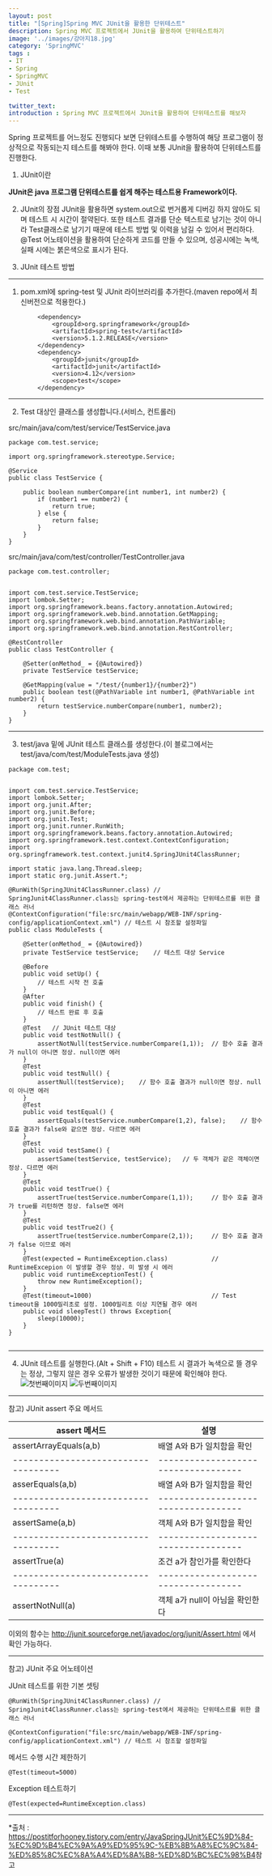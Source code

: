 ```yaml
---
layout: post
title: "[Spring]Spring MVC JUnit을 활용한 단위테스트"
description: Spring MVC 프로젝트에서 JUnit을 활용하여 단위테스트하기
image: '../images/강아지18.jpg'
category: 'SpringMVC'
tags : 
- IT
- Spring
- SpringMVC
- JUnit
- Test

twitter_text: 
introduction : Spring MVC 프로젝트에서 JUnit을 활용하여 단위테스트를 해보자
---
```


Spring 프로젝트를 어느정도 진행되다 보면 단위테스트를 수행하여 해당 프로그램이 정상적으로 작동되는지 테스트를 해봐야 한다.
이때 보통 JUnit을 활용하여 단위테스트를 진행한다.

1. JUnit이란

**JUnit은 java 프로그램 단위테스트를 쉽게 해주는 테스트용 Framework이다.**

2. JUnit의 장점
JUnit을 활용하면 system.out으로 번거롭게 디버깅 하지 않아도 되며 테스트 시 시간이 절약된다.
또한 테스트 결과를 단순 텍스트로 남기는 것이 아니라 Test클래스로 남기기 때문에 테스트 방법 및 이력을 남길 수 있어서 편리하다.
@Test 어노테이션을 활용하여 단순하게 코드를 만들 수 있으며, 성공시에는 녹색, 실패 시에는 붉은색으로 표시가 된다.


3. JUnit 테스트 방법

_ _ _



1) pom.xml에 spring-test 및 JUnit 라이브러리를 추가한다.(maven repo에서 최신버전으로 적용한다.)
```
        <dependency>
            <groupId>org.springframework</groupId>
            <artifactId>spring-test</artifactId>
            <version>5.1.2.RELEASE</version>
        </dependency>
        <dependency>
            <groupId>junit</groupId>
            <artifactId>junit</artifactId>
            <version>4.12</version>
            <scope>test</scope>
        </dependency>

```






_ _ _




2) Test 대상인 클래스를 생성합니다.(서비스, 컨트롤러)

src/main/java/com/test/service/TestService.java
```
package com.test.service;

import org.springframework.stereotype.Service;

@Service
public class TestService {

    public boolean numberCompare(int number1, int number2) {
        if (number1 == number2) {
            return true;
        } else {
            return false;
        }
    }
}

```


src/main/java/com/test/controller/TestController.java
```
package com.test.controller;


import com.test.service.TestService;
import lombok.Setter;
import org.springframework.beans.factory.annotation.Autowired;
import org.springframework.web.bind.annotation.GetMapping;
import org.springframework.web.bind.annotation.PathVariable;
import org.springframework.web.bind.annotation.RestController;

@RestController
public class TestController {

    @Setter(onMethod_ = {@Autowired})
    private TestService testService;

    @GetMapping(value = "/test/{number1}/{number2}")
    public boolean test(@PathVariable int number1, @PathVariable int number2) {
        return testService.numberCompare(number1, number2);
    }
}

```





_ _ _




3) test/java 밑에 JUnit 테스트 클래스를 생성한다.(이 블로그에서는 test/java/com/test/ModuleTests.java 생성)
```
package com.test;


import com.test.service.TestService;
import lombok.Setter;
import org.junit.After;
import org.junit.Before;
import org.junit.Test;
import org.junit.runner.RunWith;
import org.springframework.beans.factory.annotation.Autowired;
import org.springframework.test.context.ContextConfiguration;
import org.springframework.test.context.junit4.SpringJUnit4ClassRunner;

import static java.lang.Thread.sleep;
import static org.junit.Assert.*;

@RunWith(SpringJUnit4ClassRunner.class) // SpringJunit4ClassRunner.class는 spring-test에서 제공하는 단위테스르를 위한 클래스 러너
@ContextConfiguration("file:src/main/webapp/WEB-INF/spring-config/applicationContext.xml") // 테스트 시 참조할 설정파일
public class ModuleTests {

    @Setter(onMethod_ = {@Autowired})
    private TestService testService;    // 테스트 대상 Service

    @Before
    public void setUp() {
        // 테스트 시작 전 호출
    }
    @After
    public void finish() {
        // 테스트 완료 후 호출
    }
    @Test   // JUnit 테스트 대상
    public void testNotNull() {
        assertNotNull(testService.numberCompare(1,1));  // 함수 호출 결과가 null이 아니면 정상. null이면 에러
    }
    @Test
    public void testNull() {
        assertNull(testService);    // 함수 호출 결과가 null이면 정상. null이 아니면 에러
    }
    @Test
    public void testEqual() {
        assertEquals(testService.numberCompare(1,2), false);    // 함수 호출 결과가 false와 같으면 정상. 다르면 에러
    }
    @Test
    public void testSame() {
        assertSame(testService, testService);   // 두 객체가 같은 객체이면 정상. 다르면 에러
    }
    @Test
    public void testTrue() {
        assertTrue(testService.numberCompare(1,1));     // 함수 호출 결과가 true를 리턴하면 정상. false면 에러
    }
    @Test
    public void testTrue2() {
        assertTrue(testService.numberCompare(2,1));     // 함수 호출 결과가 false 이므로 에러
    }
    @Test(expected = RuntimeException.class)            // RuntimeExcepion 이 발생할 경우 정상. 미 발생 시 에러
    public void runtimeExceptionTest() {
        throw new RuntimeException();
    }
    @Test(timeout=1000)                                 // Test timeout을 1000밀리초로 설정. 1000밀리초 이상 지연될 경우 에러
    public void sleepTest() throws Exception{
        sleep(10000);
    }
}


```







_ _ _



4) JUnit 테스트를 실행한다.(Alt + Shift + F10) 테스트 시 결과가 녹색으로 뜰 경우는 정상, 그렇지 않은 경우 오류가 발생한 것이기 때문에 확인해야 한다.
![첫번째이미지](../images/junit_20190122_1.jpg)
![두번째이미지](../images/junit_20190122_2.jpg)


_ _ _



참고) JUnit assert 주요 메서드

| assert 메서드                      | 설명                               |
|-----------------------------------|-----------------------------------|
|assertArrayEquals(a,b)             | 배열 A와 B가 일치함을 확인           |
|-----------------------------------|-----------------------------------|
|asserEquals(a,b)                  | 배열 A와 B가 일치함을 확인            |
|-----------------------------------|-----------------------------------|
|assertSame(a,b)                   | 객체 A와 B가 일치함을 확인            |
|-----------------------------------|-----------------------------------|
|assertTrue(a)                     | 조건 a가 참인가를 확인한다            |
|-----------------------------------|-----------------------------------|
|assertNotNull(a)                  | 객체 a가 null이 아님을 확인한다       |

이외의 함수는 <http://junit.sourceforge.net/javadoc/org/junit/Assert.html> 에서 확인 가능하다.


_ _ _




참고) JUnit 주요 어노테이션

JUnit 테스트를 위한 기본 셋팅
 
`@RunWith(SpringJUnit4ClassRunner.class) // SpringJunit4ClassRunner.class는 spring-test에서 제공하는 단위테스르를 위한 클래스 러너`

`@ContextConfiguration("file:src/main/webapp/WEB-INF/spring-config/applicationContext.xml") // 테스트 시 참조할 설정파일`

메서드 수행 시간 제한하기
 
`
@Test(timeout=5000)
`


Exception 테스트하기
 
`
@Test(expected=RuntimeException.class)
`




_ _ _




*출처 : 
<https://postitforhooney.tistory.com/entry/JavaSpringJUnit%EC%9D%84-%EC%9D%B4%EC%9A%A9%ED%95%9C-%EB%8B%A8%EC%9C%84-%ED%85%8C%EC%8A%A4%ED%8A%B8-%ED%8D%BC%EC%98%B4>참고
